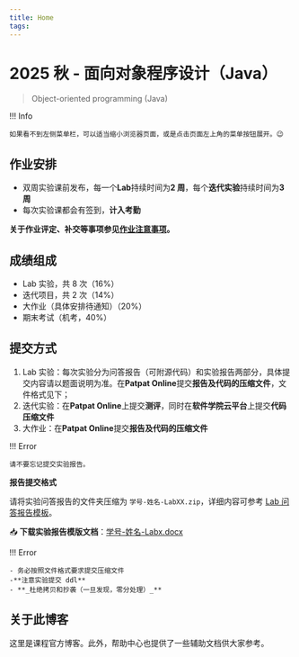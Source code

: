 ```yaml
---
title: Home
tags:
---
```

# 2025 秋 - 面向对象程序设计（Java）

> Object-oriented programming (Java)

!!! Info

    如果看不到左侧菜单栏，可以适当缩小浏览器页面，或是点击页面左上角的菜单按钮展开。😉

## 作业安排

- 双周实验课前发布，每一个**Lab**持续时间为**2 周**，每个**迭代实验**持续时间为**3 周**
- 每次实验课都会有签到，**计入考勤**

**关于作业评定、补交等事项参见[作业注意事项](/tutorial/Homework-Notice/)。**

## 成绩组成

- Lab 实验，共 8 次（16%）
- 迭代项目，共 2 次（14%）
- 大作业（具体安排待通知）（20%）
- 期末考试（机考，40%）

## 提交方式

1. Lab 实验：每次实验分为问答报告（可附源代码）和实验报告两部分，具体提交内容请以题面说明为准。在**Patpat Online**提交**报告及代码的压缩文件**，文件格式见下；
2. 迭代实验：在**Patpat Online**上提交**测评**，同时在**软件学院云平台**上提交**代码压缩文件**
3. 大作业：在**Patpat Online**提交**报告及代码的压缩文件**

!!! Error

    请不要忘记提交实验报告。

**报告提交格式**

请将实验问答报告的文件夹压缩为 `学号-姓名-LabXX.zip`，详细内容可参考 [Lab 问答报告模板](/tutorial/Lab-Template)。

📥 **下载实验报告模版文档**：[学号-姓名-Labx.docx](./assents/学号-姓名-Labx.docx)

!!! Error

    - 务必按照文件格式要求提交压缩文件
    -**注意实验提交 ddl**
    - **_杜绝拷贝和抄袭（一旦发现，零分处理）_**

## 关于此博客

这里是课程官方博客。此外，帮助中心也提供了一些辅助文档供大家参考。
